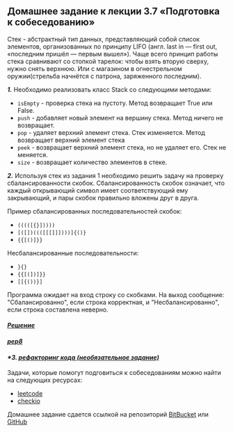 ## Домашнее задание к лекции 3.7 «Подготовка к собеседованию»

Стек - абстрактный тип данных, представляющий собой список элементов, организованных по принципу LIFO (англ. last in — first out, «последним пришёл — первым вышел»). Чаще всего принцип работы стека сравнивают со стопкой тарелок: чтобы взять вторую сверху, нужно снять верхнюю. Или с магазином в огнестрельном оружии(стрельба начнётся с патрона, заряженного последним).

_**1.**_ Необходимо реализовать класс Stack со следующими методами:
- `isEmpty` - проверка стека на пустоту. Метод возвращает True или False.
- `push` - добавляет новый элемент на вершину стека. Метод ничего не возвращает.
- `pop` - удаляет верхний элемент стека. Стек изменяется. Метод возвращает верхний элемент стека
- `peek` - возвращает верхний элемент стека, но не удаляет его. Стек не меняется.
- `size` - возвращает количество элементов в стеке.

_**2.**_ Используя стек из задания 1 необходимо решить задачу на проверку сбалансированности скобок. Сбалансированность скобок означает, что каждый открывающий символ имеет соответствующий ему закрывающий, и пары скобок правильно вложены друг в друга.

Пример сбалансированных последовательностей скобок:

- `(((([{}]))))`
- `[([])((([[[]]])))]{()}`
- `{{[()]}}`

Несбалансированные последовательности:

- `}{}`
- `{{[(])]}}`
- `[[{())}]`

Программа ожидает на вход строку со скобками. На выход сообщение: "Сбалансированно", если строка корректная, и "Несбалансированно", если строка составлена неверно.

#### [_**Решение**_](https://github.com/FirstSingleheart/Module-3---Professional-work-with-Python/blob/master/Stack%20and%20preparation%20to%20interview/Stack.py)

#### [**_pep8_**](https://github.com/FirstSingleheart/Module-3---Professional-work-with-Python/blob/master/Stack%20and%20preparation%20to%20interview/pep8.py)

#### **_*3. [рефакторинг кода (необязательное задание)](https://github.com/netology-code/py-homeworks-advanced/blob/master/7.Interview/PEP8.md)_**

Задачи, которые помогут подговиться к собеседованиям можно найти на следующих ресурсах:

- [leetcode](https://leetcode.com/)
- [checkio](https://checkio.org/)

Домашнее задание сдается ссылкой на репозиторий [BitBucket](https://bitbucket.org/) или [GitHub](https://github.com/)